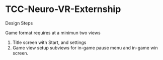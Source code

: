 # TCC-Neuro-VR-Externship

Design Steps

Game format requires at a minimun two views
1. Title screen with Start, and settings
2. Game view
  setup subviews for in-game pause menu and in-game win screen.
  
